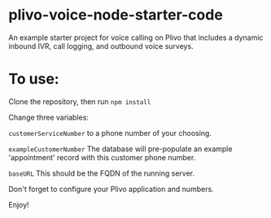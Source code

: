 # plivo-voice-node-starter-code
An example starter project for voice calling on Plivo that includes a dynamic inbound IVR, call logging, and outbound voice surveys.

# To use:

Clone the repository, then run `npm install`

Change three variables:

`customerServiceNumber` to a phone number of your choosing.

`exampleCustomerNumber` The database will pre-populate an example 'appointment' record with this customer phone number.

`baseURL` This should be the FQDN of the running server.

Don't forget to configure your Plivo application and numbers.

Enjoy!
